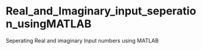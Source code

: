 # Real_and_Imaginary_input_seperation_usingMATLAB
Seperating Real and imaginary Input numbers using MATLAB
